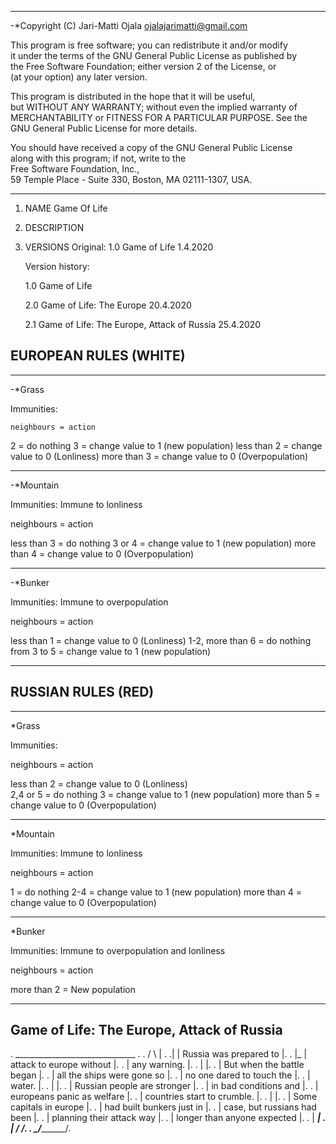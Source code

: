 ***************************************************************************                          
-*Copyright (C) Jari-Matti Ojala
  ojalajarimatti@gmail.com                                              
 
  This program is free software; you can redistribute it and/or modify  
  it under the terms of the GNU General Public License as published by  
  the Free Software Foundation; either version 2 of the License, or     
  (at your option) any later version.                                   
 
  This program is distributed in the hope that it will be useful,       
  but WITHOUT ANY WARRANTY; without even the implied warranty of        
  MERCHANTABILITY or FITNESS FOR A PARTICULAR PURPOSE.  See the         
  GNU General Public License for more details.                          
 
  You should have received a copy of the GNU General Public License     
  along with this program; if not, write to the                         
  Free Software Foundation, Inc.,                                       
  59 Temple Place - Suite 330, Boston, MA  02111-1307, USA.             
***************************************************************************


 1.  NAME
     Game Of Life

 2.  DESCRIPTION

 3.  VERSIONS
       Original:
        1.0 Game of Life 1.4.2020

       Version history:

        1.0 Game of Life

        2.0 Game of Life: The Europe 20.4.2020

        2.1 Game of Life: The Europe, Attack of Russia 25.4.2020


EUROPEAN RULES (WHITE)
-----------------------------------------------------------
***********************************************************
-*Grass
  
  Immunities: 
  
    neighbours = action
  
  2 = do nothing
  3 = change value to 1 (new population)
  less than 2 = change value to 0 (Lonliness)
  more than 3 = change value to 0 (Overpopulation)

***********************************************************
-*Mountain
  
  Immunities: Immune to lonliness
  
   neighbours = action
  
  less than 3 = do nothing
  3 or 4 = change value to 1 (new population)
  more than 4 = change value to 0 (Overpopulation)

***********************************************************
-*Bunker

  Immunities: Immune to overpopulation
  
   neighbours = action
  
  less than 1 = change value to 0 (Lonliness)
  1-2, more than 6 = do nothing
  from 3 to 5 = change value to 1 (new population)

***********************************************************


RUSSIAN RULES (RED)
-----------------------------------------------------------
***********************************************************
*Grass
  
  Immunities: 
  
   neighbours = action

  less than 2 = change value to 0 (Lonliness)  
  2,4 or 5 = do nothing
  3 = change value to 1 (new population)
  more than 5 = change value to 0 (Overpopulation)

***********************************************************
*Mountain
  
  Immunities: Immune to lonliness
  
   neighbours = action
  
  1 = do nothing
  2-4 = change value to 1 (new population)
  more than 4 = change value to 0 (Overpopulation)

***********************************************************
  *Bunker

  Immunities: Immune to overpopulation and lonliness
  
   neighbours = action
  
  more than 2 = New population

***********************************************************



Game of Life: The Europe, Attack of Russia
-----------------------------------------------------------

.   ______________________________  .
. / \                             | .
.|   | Russia was prepared to      |.
. |_ | attack to europe without    |.
.    | any warning.                |.
.    |                             |.
.    | But when the battle began   |.
.    | all the ships were gone so  |.
.    | no one dared to touch the   |.
.    | water.                      |.
.    |                             |.
.    | Russian people are stronger |.
.    | in bad conditions and       |.
.    | europeans panic as welfare  |.
.    | countries start to crumble. |.
.    |                             |.
.    | Some capitals in europe     |.
.    | had built bunkers just in   |.
.    | case, but russians had been |.
.    | planning their attack way   |.
.    | longer than anyone expected |.
.    |   __________________________|___
.    |  /                             /.
.    \_/_____________________________/.